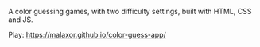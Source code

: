 A color guessing games, with two difficulty settings,  built with HTML, CSS and JS.

Play: https://malaxor.github.io/color-guess-app/

